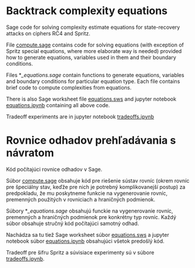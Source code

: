 # Backtrack complexity equations
Sage code for solving complexity estimate equations for state-recovery attacks on ciphers RC4 and Spritz.

File [compute.sage](./compute.sage) contains code for solving equations (with exception of Spritz special equations, where more elaborate way is needed) provided how to generate equations, variables used in them and their boundary conditions.

Files **_equations.sage* contain functions to generate equations, variables and boundary conditions for particular equation type. Each file contains brief code to compute complexities from equations.

There is also Sage worksheet file [equations.sws](./equations.sws) and jupyter notebook [equations.ipynb](./equations.ipynb) containing all above code.

Tradeoff experiments are in jupyter notebook [tradeoffs.ipynb](./tradeoffs.ipynb)

# Rovnice odhadov prehľadávania s návratom
Kód počítajúci rovnice odhadov v Sage.

Súbor [compute.sage](./compute.sage) obsahuje kód pre riešenie sústav rovníc (okrem rovníc pre špeciálny stav, keďže pre nich je potrebný komplikovanejší postup) za predpokladu, že mu poskytneme funkcie na vygenerovanie rovníc, premenných použitých v rovniciach a hraničných podmienok.

Súbory **_equations.sage* obsahujú funckie na vygenerovanie rovníc, premenných a hraničných podmienok pre konkrétny typ rovníc. Každý súbor obsahuje stručný kód počítajúci samotný odhad.

Nachádza sa tu tiež Sage worksheet súbor [equations.sws](./equations.sws) a jupyter notebook súbor [equations.ipynb](./equations.ipynb) obsahujúci všetok predošlý kód.

Tradeoff pre šifru Spritz a súvisiace experimenty sú v súbore [tradeoffs.ipynb](./tradeoffs.ipynb).
